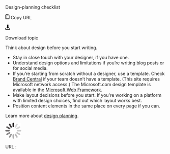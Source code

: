 ﻿# 

Design-planning checklist

![Copy URL](media/design-planning-checklist/Copy.png)
Copy URL

![Download](media/design-planning-checklist/Download.png)

Download topic

Think about design before you start writing.

  - Stay in close touch with your designer, if you have one.
  - Understand design options and limitations if you’re writing blog posts or for social media.
  - If you’re starting from scratch without a designer, use a template. Check [Brand Central](https://microsoft.sharepoint.com/teams/BrandCentral/Search/Pages/BCTemplatesResults.aspx?k=microsoft) if your team doesn’t have a template. (This site requires Microsoft network access.) The Microsoft.com design template is available in the [Microsoft Web Framework](http://getmwf.com/). 
  - Make
    layout decisions before you start. If you're working on a platform with
    limited design choices, find out which layout works best. 
  - Position content elements in the same place on every page if you can. 

Learn more about [design planning](https://worldready.cloudapp.net/Styleguide/Read?id=2700&topicid=36377).

![In progress](media/design-planning-checklist/activity-large.gif)

URL :
